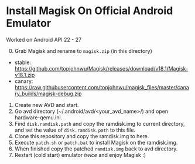 Install Magisk On Official Android Emulator
===========================================

Worked on Android API 22 - 27

0. Grab Magisk and rename to `magisk.zip` (in this directory)
* stable: https://github.com/topjohnwu/Magisk/releases/download/v18.1/Magisk-v18.1.zip
* canary: https://raw.githubusercontent.com/topjohnwu/magisk_files/master/canary_builds/magisk-debug.zip

1. Create new AVD and start.
2. Go avd directory (~/.android/avd/<your_avd_name>/) and open hardware-qemu.ini.
3. Find `disk.ramdisk.path` and copy the ramdisk.img to current directory, and set the value of `disk.ramdisk.path` to this file.
4. Clone this repository and copy the ramdisk.img to here.
5. Execute `patch.sh` or `patch.bat` to install Magisk on the ramdisk.img.
6. When finished copy the  patched `ramdisk.img` back to avd directory.
7. Restart (cold start) emulator *twice* and enjoy Magisk :)

